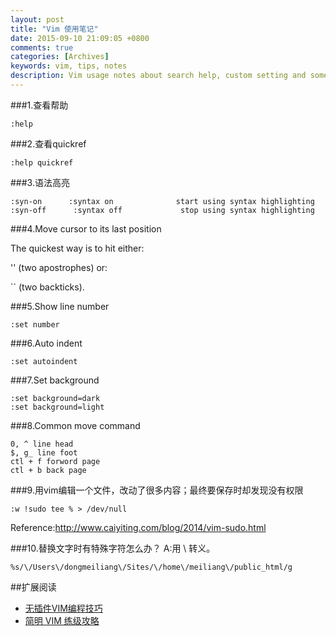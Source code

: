 ```yaml
---
layout: post
title: "Vim 使用笔记"
date: 2015-09-10 21:09:05 +0800
comments: true
categories: [Archives]
keywords: vim, tips, notes 
description: Vim usage notes about search help, custom setting and some useful tips.
---
```

###1.查看帮助

```
:help
```

###2.查看quickref

```
:help quickref
```

###3.语法高亮

```
:syn-on      :syntax on              start using syntax highlighting
:syn-off      :syntax off             stop using syntax highlighting
```
###4.Move cursor to its last position

The quickest way is to hit either:

''
(two apostrophes) or:

``
(two backticks).

###5.Show line number

```
:set number
```

###6.Auto indent

```
:set autoindent
```
                                           
###7.Set background

```
:set background=dark
:set background=light
```

###8.Common move command

```
0, ^ line head
$, g_ line foot
ctl + f forword page
ctl + b back page
```
###9.用vim编辑一个文件，改动了很多内容；最终要保存时却发现没有权限

```
:w !sudo tee % > /dev/null
```
Reference:http://www.caiyiting.com/blog/2014/vim-sudo.html

###10.替换文字时有特殊字符怎么办？
A:用 \ 转义。

```
%s/\/Users\/dongmeiliang\/Sites/\/home\/meiliang\/public_html/g
```

##扩展阅读

* [无插件VIM编程技巧](https://coolshell.cn/articles/11312.html)   
* [简明 VIM 练级攻略](https://coolshell.cn/articles/5426.html)  


